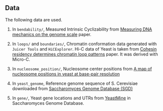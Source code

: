 ## Data  

The following data are used.

1. In `bendability/`,
Measured Intrinsic Cyclizability from [Measuring DNA mechanics on the genome scale](https://www.nature.com/articles/s41586-020-03052-3) paper. 

2. In `loops/` and `boundaries/`,
Chromatin conformation data generated with `Juicer Tools` and `HiCExplorer`. 
Hi-C data of Yeast is taken from [Cohesin residency determines chromatin loop patterns](https://www.ncbi.nlm.nih.gov/geo/query/acc.cgi?acc=GSE151553) paper. It was derived with Micro-C.  

3. In `nucleosome_position/`,
Nucleosome center positions from [A map of nucleosome positions in yeast at base-pair resolution](https://www.nature.com/articles/nature11142?page=3)

4. In `yeast_genome`,
Reference genome sequence of S. Cerevisiae downloaded from [Saccharomyces Genome Database (SGD)](https://www.yeastgenome.org/)

5. In `gene/`,
Yeast gene locations and UTRs from [YeastMine](https://yeastmine.yeastgenome.org/yeastmine/begin.do) in Saccharomyces Genome Database. 

